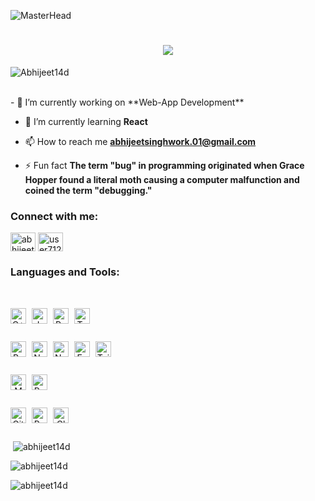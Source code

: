 ![MasterHead](https://previews.123rf.com/images/karpenkoilia/karpenkoilia1806/karpenkoilia180600011/102988806-vector-line-web-concept-for-programming-linear-web-banner-for-coding.jpg)
<h1 align="center">
  <img src="https://readme-typing-svg.demolab.com/?lines=Hello,%20Abhijeet%20Here!;Backend%20developer;DevOps%20Engineer;Web3%20Enthusiast&font=Silkscreen&center=true&width=440&height=50&color=4169E1&vCenter=true&pause=420&size=30" />
</h1>
<p align="left"> <img src="https://komarev.com/ghpvc/?username=Abhijeet14d&label=Profile%20views&color=0e75b6&style=flat" alt="Abhijeet14d" /> </p>

<br/>
- 🔭 I’m currently working on **Web-App Development**

- 🌱 I’m currently learning **React**

- 📫 How to reach me **abhijeetsinghwork.01@gmail.com**

- ⚡ Fun fact **The term "bug" in programming originated when Grace Hopper found a literal moth causing a computer malfunction and coined the term "debugging."**

<h3 align="left">Connect with me:</h3>
<p align="left">
<a href="https://linkedin.com/in/abhijeet-singh-394769248" target="blank"><img align="center" src="https://raw.githubusercontent.com/rahuldkjain/github-profile-readme-generator/master/src/images/icons/Social/linked-in-alt.svg" alt="abhijeet-singh-394769248" height="30" width="40" /></a>
<a href="https://leetcode.com/u/Abhijeet14d/" target="blank"><img align="center" src="https://raw.githubusercontent.com/rahuldkjain/github-profile-readme-generator/master/src/images/icons/Social/leet-code.svg" alt="user7127bx" height="30" width="40" /></a>
</p>

<h3 align="left">Languages and Tools:</h3>

<div style="display: flex;">
  <div style="display: flex; flex-direction: column;">
    <br/>
    <p align="center" style="display: flex; gap: 9px">
      <img src="https://ziadoua.github.io/m3-Markdown-Badges/badges/C++/c++2.svg" alt="C++" height="25" />
      <img src="https://ziadoua.github.io/m3-Markdown-Badges/badges/Javascript/javascript2.svg" alt="JavaScript" height="25" />
      <img src="https://ziadoua.github.io/m3-Markdown-Badges/badges/Python/python2.svg" alt="Python" height="25" />
      <img src="https://ziadoua.github.io/m3-Markdown-Badges/badges/TypeScript/typescript2.svg" alt="Typescript" height="25" />
    </p>
    <p align="center" style="display: flex; gap: 9px">
      <img src="https://ziadoua.github.io/m3-Markdown-Badges/badges/React/react2.svg" alt="React" height="25" />
      <img src="https://ziadoua.github.io/m3-Markdown-Badges/badges/NextJS/nextjs2.svg" alt="NextJs" height="25" />
      <img src="https://ziadoua.github.io/m3-Markdown-Badges/badges/NodeJS/nodejs2.svg" alt="NodeJS" height="25" />
      <img src="https://ziadoua.github.io/m3-Markdown-Badges/badges/Express/express2.svg" alt="Express" height="25" />
      <img src="https://ziadoua.github.io/m3-Markdown-Badges/badges/TailwindCSS/tailwindcss2.svg" alt="TailwindCSS" height="25" />
    </p>
    <p align="center" style="display: flex; gap: 9px">
      <img src="https://ziadoua.github.io/m3-Markdown-Badges/badges/MongoDB/mongodb2.svg" alt="MongoDB" height="25" />
      <img src="https://ziadoua.github.io/m3-Markdown-Badges/badges/PostgreSQL/postgresql2.svg" alt="PostgreSQL" height="25" />
    </p>
    <p align="center" style="display: flex; gap: 9px">
      <!-- Version Control -->
      <img src="https://ziadoua.github.io/m3-Markdown-Badges/badges/Git/git2.svg" alt="Git" height="25" />
      <!-- API Testing & Development -->
      <img src="https://ziadoua.github.io/m3-Markdown-Badges/badges/Postman/postman2.svg" alt="Postman" height="25" />
      <!-- Deployment & Hosting -->
      <img src="https://ziadoua.github.io/m3-Markdown-Badges/badges/Cloudflare/cloudflare2.svg" alt="Cloudflare" height="25" />
    
  </p>
  </div>
</div>



<p>&nbsp;<img align="center" src="https://github-readme-stats.vercel.app/api?username=abhijeet14d&show_icons=true&locale=en" alt="abhijeet14d" /></p>

<p><img align="center" src="https://github-readme-streak-stats.herokuapp.com/?user=abhijeet14d&" alt="abhijeet14d" /></p>

<p>
<img align = "center" src = "https://github-readme-stats.vercel.app/api/top-langs/?username=Abhijeet14d&theme=blue-green&hide_border=false&include_all_commits=false&count_private=true&layout=compact" alt ="abhijeet14d"/>
</p>
